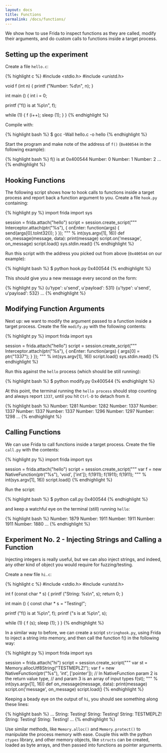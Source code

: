 ```yaml
---
layout: docs
title: Functions
permalink: /docs/functions/
---
```


We show how to use Frida to inspect functions as they are called, modify their
arguments, and do custom calls to functions inside a target process.

## Setting up the experiment

Create a file `hello.c`:

{% highlight c %}
#include <stdio.h>
#include <unistd.h>

void
f (int n)
{
  printf ("Number: %d\n", n);
}

int
main ()
{
  int i = 0;

  printf ("f() is at %p\n", f);

  while (1)
  {
    f (i++);
    sleep (1);
  }
}
{% endhighlight %}

Compile with:

{% highlight bash %}
$ gcc -Wall hello.c -o hello
{% endhighlight %}

Start the program and make note of the address of `f()` (`0x400544` in the
following example):

{% highlight bash %}
f() is at 0x400544
Number: 0
Number: 1
Number: 2
…
{% endhighlight %}

## Hooking Functions

The following script shows how to hook calls to functions inside a target
process and report back a function argument to you. Create a file `hook.py`
containing:

{% highlight py %}
import frida
import sys

session = frida.attach("hello")
script = session.create_script("""
Interceptor.attach(ptr("%s"), {
    onEnter: function(args) {
        send(args[0].toInt32());
    }
});
""" % int(sys.argv[1], 16))
def on_message(message, data):
    print(message)
script.on('message', on_message)
script.load()
sys.stdin.read()
{% endhighlight %}

Run this script with the address you picked out from above (`0x400544` on our
example):

{% highlight bash %}
$ python hook.py 0x400544
{% endhighlight %}

This should give you a new message every second on the form:

{% highlight py %}
{u'type': u'send', u'payload': 531}
{u'type': u'send', u'payload': 532}
…
{% endhighlight %}

## Modifying Function Arguments

Next up: we want to modify the argument passed to a function inside a target
process. Create the file `modify.py` with the following contents:

{% highlight py %}
import frida
import sys

session = frida.attach("hello")
script = session.create_script("""
Interceptor.attach(ptr("%s"), {
    onEnter: function(args) {
        args[0] = ptr("1337");
    }
});
""" % int(sys.argv[1], 16))
script.load()
sys.stdin.read()
{% endhighlight %}

Run this against the `hello` process (which should be still running):

{% highlight bash %}
$ python modify.py 0x400544
{% endhighlight %}

At this point, the terminal running the `hello process` should stop counting
and always report `1337`, until you hit `Ctrl-D` to detach from it.

{% highlight bash %}
Number: 1281
Number: 1282
Number: 1337
Number: 1337
Number: 1337
Number: 1337
Number: 1296
Number: 1297
Number: 1298
…
{% endhighlight %}

## Calling Functions

We can use Frida to call functions inside a target process. Create the file
`call.py` with the contents:

{% highlight py %}
import frida
import sys

session = frida.attach("hello")
script = session.create_script("""
var f = new NativeFunction(ptr("%s"), 'void', ['int']);
f(1911);
f(1911);
f(1911);
""" % int(sys.argv[1], 16))
script.load()
{% endhighlight %}

Run the script:

{% highlight bash %}
$ python call.py 0x400544
{% endhighlight %}

and keep a watchful eye on the terminal (still) running `hello`:

{% highlight bash %}
Number: 1879
Number: 1911
Number: 1911
Number: 1911
Number: 1880
…
{% endhighlight %}

## Experiment No. 2 - Injecting Strings and Calling a Function

Injecting integers is really useful, but we can also inject strings,
and indeed, any other kind of object you would require for fuzzing/testing.

Create a new file `hi.c`:

{% highlight c %}
#include <stdio.h>
#include <unistd.h>

int f
(const char * s)
{
  printf ("String: %s\n", s);
  return 0;
}

int
main ()
{
  const char * s = "Testing!";

  printf ("f() is at %p\n", f);
  printf ("s is at %p\n", s);

  while (1)
  {
    f (s);
    sleep (1);
  }
}
{% endhighlight %}

In a similar way to before, we can create a script `stringhook.py`, using Frida
to inject a string into memory, and then call the function f() in the following
way:

{% highlight py %}
import frida
import sys

session = frida.attach("hi")
script = session.create_script("""
var st = Memory.allocUtf8String("TESTMEPLZ!");
var f = new NativeFunction(ptr("%s"), 'int', ['pointer']);
    // In NativeFunction param 2 is the return value type,
    // and param 3 is an array of input types
f(st);
""" % int(sys.argv[1], 16))
def on_message(message, data):
    print(message)
script.on('message', on_message)
script.load()
{% endhighlight %}

Keeping a beady eye on the output of `hi`, you should see something along these
lines:

{% highlight bash %}
...
String: Testing!
String: Testing!
String: TESTMEPLZ!
String: Testing!
String: Testing!
...
{% endhighlight %}

Use similar methods, like `Memory.alloc()` and `Memory.protect()` to manipulate
the process memory with ease. Couple this with the python `ctypes` library, and
other memory objects, like `structs` can be created, loaded as byte arrays, and
then passed into functions as pointer arguments.
